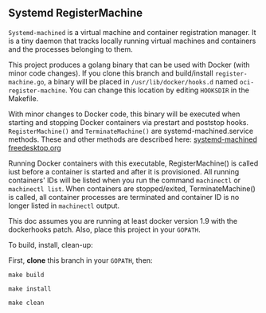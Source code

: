 ## Systemd RegisterMachine

`Systemd-machined` is a virtual machine and container registration manager.  It is a tiny daemon that
tracks locally running virtual machines and containers and the processes belonging to them.


This project produces a golang binary that can be used with Docker (with minor code changes).
If you clone this branch and build/install `register-machine.go`, a binary will be placed in
`/usr/lib/docker/hooks.d` named `oci-register-machine`. You can change this location by
editing `HOOKSDIR` in the Makefile.


With minor changes to Docker code, this binary will be executed when starting and stopping Docker
containers via prestart and poststop hooks.  `RegisterMachine()` and `TerminateMachine()` are 
systemd-machined.service methods.
These and other methods are described here:
[systemd-machined freedesktop.org](http://www.freedesktop.org/wiki/Software/systemd/machined/)


Running Docker containers with this executable, RegisterMachine() is called
iust before a container is started and after it is provisioned.
All running containers' IDs will be listed when you run the command `machinectl` or `machinectl list`.
When containers are stopped/exited, TerminateMachine() is called, all container processes are terminated
and container ID is no longer listed in `machinectl` output.


This doc assumes you are running at least docker version 1.9 with the dockerhooks patch.
Also, place this project in your `GOPATH`.


To build, install, clean-up:

First, **clone** this branch in your `GOPATH`, then:

`make build`


`make install`


`make clean`
